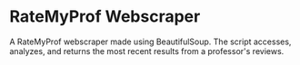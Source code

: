 # RateMyProf Webscraper

A RateMyProf webscraper made using BeautifulSoup. The script accesses, analyzes, and returns the most recent results from a professor's reviews.
